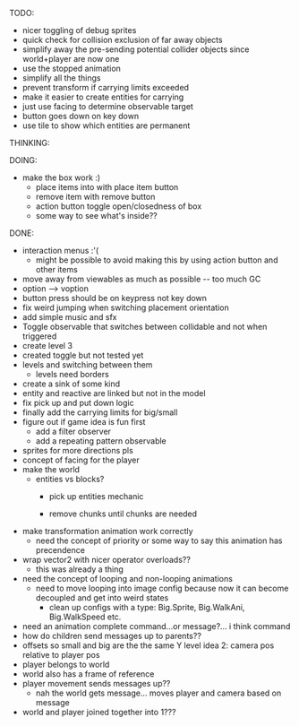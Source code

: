 ﻿
TODO:
- nicer toggling of debug sprites
- quick check for collision exclusion of far away objects
- simplify away the pre-sending potential collider objects since world+player are now one
- use the stopped animation
- simplify all the things
- prevent transform if carrying limits exceeded
- make it easier to create entities for carrying
- just use facing to determine observable target
- button goes down on key down
- use tile to show which entities are permanent

THINKING:

DOING:
- make the box work :)
	- place items into with place item button
	- remove item with remove button
	- action button toggle open/closedness of box
	- some way to see what's inside??

DONE:
- interaction menus :'(
	- might be possible to avoid making this by using action button and other items
- move away from viewables as much as possible -- too much GC
- option --> voption
- button press should be on keypress not key down
- fix weird jumping when switching placement orientation
- add simple music and sfx
- Toggle observable that switches between collidable and not when triggered
- create level 3
- created toggle but not tested yet
- levels and switching between them
	- levels need borders
- create a sink of some kind
- entity and reactive are linked but not in the model
- fix pick up and put down logic
- finally add the carrying limits for big/small
- figure out if game idea is fun first
	- add a filter observer
	- add a repeating pattern observable
- sprites for more directions pls
- concept of facing for the player
- make the world
	- entities vs blocks?
		- pick up entities mechanic

		- remove chunks until chunks are needed
- make transformation animation work correctly
	- need the concept of priority or some way to say this animation has precendence
- wrap vector2 with nicer operator overloads??
	- this was already a thing
- need the concept of looping and non-looping animations
	- need to move looping into image config because now it can become decoupled and get into weird states
		- clean up configs with a type: Big.Sprite, Big.WalkAni, Big.WalkSpeed etc.
- need an animation complete command...or message?... i think command
- how do children send messages up to parents??
- offsets so small and big are the the same Y level
idea 2: camera pos relative to player pos
- player belongs to world
- world also has a frame of reference
- player movement sends messages up??
	- nah the world gets message... moves player and camera based on message
- world and player joined together into 1???



